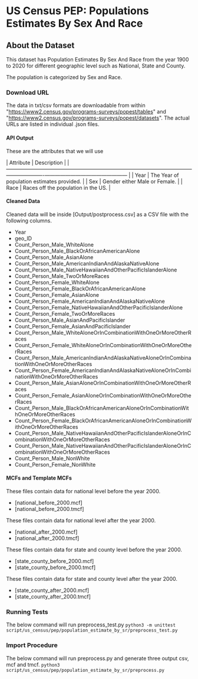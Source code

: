 # US Census PEP: Populations Estimates By Sex And Race

## About the Dataset
This dataset has Population Estimates By Sex And Race from the year 1900 to 2020 for different geographic level such as National, State and County.

The population is categorized by Sex and Race.

### Download URL
The data in txt/csv formats are downloadable from within "https://www2.census.gov/programs-surveys/popest/tables" and "https://www2.census.gov/programs-surveys/popest/datasets". The actual URLs are listed in 
individual .json files.


#### API Output
These are the attributes that we will use

| Attribute				| Description														|
|———————————————————————————————————————————-————————————————	|
| Year					| The Year of population estimates provided.						                               	|
| Sex					| Gender either Male or Female.											|
| Race					| Races off the population in the US.										|

#### Cleaned Data
Cleaned data will be inside [Output/postprocess.csv] as a CSV file with the following columns.

- Year
- geo_ID
- Count_Person_Male_WhiteAlone
- Count_Person_Male_BlackOrAfricanAmericanAlone
- Count_Person_Male_AsianAlone
- Count_Person_Male_AmericanIndianAndAlaskaNativeAlone
- Count_Person_Male_NativeHawaiianAndOtherPacificIslanderAlone
- Count_Person_Male_TwoOrMoreRaces
- Count_Person_Female_WhiteAlone
- Count_Person_Female_BlackOrAfricanAmericanAlone
- Count_Person_Female_AsianAlone
- Count_Person_Female_AmericanIndianAndAlaskaNativeAlone
- Count_Person_Female_NativeHawaiianAndOtherPacificIslanderAlone
- Count_Person_Female_TwoOrMoreRaces
- Count_Person_Male_AsianAndPacificIslander
- Count_Person_Female_AsianAndPacificIslander
- Count_Person_Male_WhiteAloneOrInCombinationWithOneOrMoreOtherRaces
- Count_Person_Female_WhiteAloneOrInCombinationWithOneOrMoreOtherRaces
- Count_Person_Male_AmericanIndianAndAlaskaNativeAloneOrInCombinationWithOneOrMoreOtherRaces
- Count_Person_Female_AmericanIndianAndAlaskaNativeAloneOrInCombinationWithOneOrMoreOtherRaces
- Count_Person_Male_AsianAloneOrInCombinationWithOneOrMoreOtherRaces
- Count_Person_Female_AsianAloneOrInCombinationWithOneOrMoreOtherRaces
- Count_Person_Male_BlackOrAfricanAmericanAloneOrInCombinationWithOneOrMoreOtherRaces
- Count_Person_Female_BlackOrAfricanAmericanAloneOrInCombinationWithOneOrMoreOtherRaces
- Count_Person_Male_NativeHawaiianAndOtherPacificIslanderAloneOrInCombinationWithOneOrMoreOtherRaces
- Count_Person_Male_NativeHawaiianAndOtherPacificIslanderAloneOrInCombinationWithOneOrMoreOtherRaces
- Count_Person_Male_NonWhite
- Count_Person_Female_NonWhite

#### MCFs and Template MCFs
These files contain data for national level before the year 2000.
- [national_before_2000.mcf]
- [national_before_2000.tmcf]

These files contain data for national level after the year 2000.
- [national_after_2000.mcf]
- [national_after_2000.tmcf]

These files contain data for state and county level before the year 2000.
- [state_county_before_2000.mcf]
- [state_county_before_2000.tmcf]

These files contain data for state and county level after the year 2000.
- [state_county_after_2000.mcf]
- [state_county_after_2000.tmcf]


### Running Tests
The below command will run preprocess_test.py `python3 -m unittest script/us_census/pep/population_estimate_by_sr/preprocess_test.py`

### Import Procedure
The below command will run preprocess.py and generate three output csv, mcf and tmcf.  `python3 script/us_census/pep/population_estimate_by_sr/preprocess.py`
